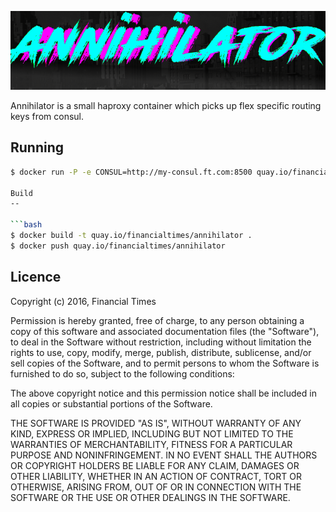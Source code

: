 ![annihilator logo](doc/logo.png)

Annihilator is a small haproxy container which picks up flex specific routing keys from consul.

Running
--

```bash
$ docker run -P -e CONSUL=http://my-consul.ft.com:8500 quay.io/financialtimes/annihilator

Build
--

```bash
$ docker build -t quay.io/financialtimes/annihilator .
$ docker push quay.io/financialtimes/annihilator
```

Licence
--

Copyright (c) 2016, Financial Times

Permission is hereby granted, free of charge, to any person obtaining a copy of this software and associated documentation files (the "Software"), to deal in the Software without restriction, including without limitation the rights to use, copy, modify, merge, publish, distribute, sublicense, and/or sell copies of the Software, and to permit persons to whom the Software is furnished to do so, subject to the following conditions:

The above copyright notice and this permission notice shall be included in all copies or substantial portions of the Software.

THE SOFTWARE IS PROVIDED "AS IS", WITHOUT WARRANTY OF ANY KIND, EXPRESS OR IMPLIED, INCLUDING BUT NOT LIMITED TO THE WARRANTIES OF MERCHANTABILITY, FITNESS FOR A PARTICULAR PURPOSE AND NONINFRINGEMENT. IN NO EVENT SHALL THE AUTHORS OR COPYRIGHT HOLDERS BE LIABLE FOR ANY CLAIM, DAMAGES OR OTHER LIABILITY, WHETHER IN AN ACTION OF CONTRACT, TORT OR OTHERWISE, ARISING FROM, OUT OF OR IN CONNECTION WITH THE SOFTWARE OR THE USE OR OTHER DEALINGS IN THE SOFTWARE.
